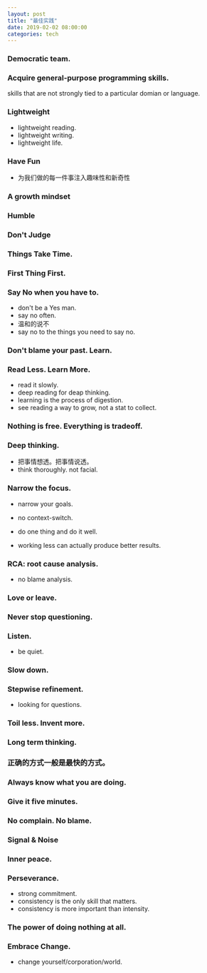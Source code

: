 ```yaml
---
layout: post
title: "最佳实践"
date: 2019-02-02 08:00:00
categories: tech
---
```


### Democratic team.

### Acquire general-purpose programming skills.

skills that are not strongly tied to a particular domian or language.

### Lightweight

- lightweight reading.
- lightweight writing.
- lightweight life.

### Have Fun

- 为我们做的每一件事注入趣味性和新奇性

### A growth mindset

### Humble

### Don't Judge

### Things Take Time.

### First Thing First.

### Say No when you have to.

- don't be a Yes man.
- say no often.
- 温和的说不
- say no to the things you need to say no.

### Don't blame your past. Learn.

### Read Less. Learn More.

- read it slowly.
- deep reading for deap thinking.
- learning is the process of digestion.
- see reading a way to grow, not a stat to collect.

### Nothing is free. Everything is tradeoff.

### Deep thinking.

- 把事情想透。把事情说透。
- think thoroughly. not facial.

### Narrow the focus.

- narrow your goals.

- no context-switch.
- do one thing and do it well.
- working less can actually produce better results.

### RCA: root cause analysis.

- no blame analysis.

### Love or leave.

### Never stop questioning.

### Listen.

- be quiet.

### Slow down.

### Stepwise refinement.

- looking for questions.

### Toil less. Invent more.

### Long term thinking.

### 正确的方式一般是最快的方式。

### Always know what you are doing.

### Give it five minutes.

### No complain. No blame.

### Signal & Noise

### Inner peace.

### Perseverance.

- strong commitment.
- consistency is the only skill that matters.
- consistency is more important than intensity.

### The power of doing nothing at all.

### Embrace Change.

- change yourself/corporation/world.
